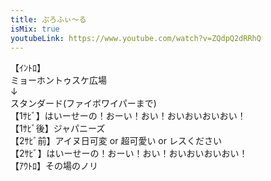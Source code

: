 ```yaml
---
title: ぷろふぃ〜る
isMix: true
youtubeLink: https://www.youtube.com/watch?v=ZQdpQ2dRRhQ
---
```


<t s=5>【ｲﾝﾄﾛ】</t><br />
ミョーホントゥスケ広場<br />
↓<br />
スタンダード(ファイボワイパーまで)<br />
<t s=72>【1ｻﾋﾞ】</t>はいーせーの！おーい！おい！おいおいおいおい！<br />
<t s=89>【1ｻﾋﾞ後】</t>ジャパニーズ<br />
<t s=152>【2ｻﾋﾞ前】</t>アイヌ日可変 or 超可愛い or レスください<br />
<t s=183>【2ｻﾋﾞ】</t>はいーせーの！おーい！おい！おいおいおいおい！<br />
<t s=202>【ｱｳﾄﾛ】</t>その場のノリ<br />
